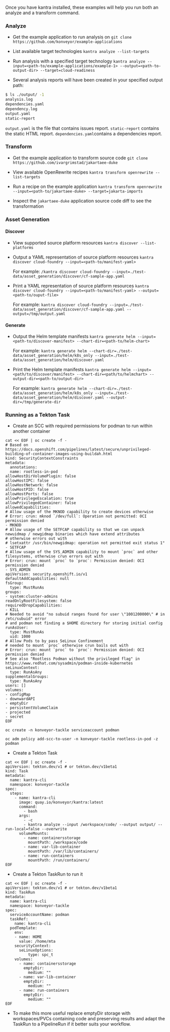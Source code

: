 Once you have kantra installed, these examples will help you run both an
analyze and a transform command.

### Analyze

- Get the example application to run analysis on
`git clone https://github.com/konveyor/example-applications`

- List available target technologies
`kantra analyze --list-targets`

- Run analysis with a specified target technology
`kantra analyze --input=<path-to/example-applications/example-1> --output=<path-to-output-dir> --target=cloud-readiness`

- Several analysis reports will have been created in your specified output path:

```sh
$ ls ./output/ -1
analysis.log
dependencies.yaml
dependency.log
output.yaml
static-report
```

`output.yaml` is the file that contains issues report.
`static-report` contains the static HTML report.
`dependencies.yaml`contains a dependencies report.

### Transform

- Get the example application to transform source code
`git clone https://github.com/ivargrimstad/jakartaee-duke`

- View available OpenRewrite recipes
`kantra transform openrewrite --list-targets`

- Run a recipe on the example application
`kantra transform openrewrite --input=<path-to/jakartaee-duke> --target=jakarta-imports`

- Inspect the `jakartaee-duke` application source code diff to see the transformation

### Asset Generation

#### Discover

- View supported source platform resources
`kantra discover --list-platforms`

- Output a YAML representation of source platform resources
`kantra discover cloud-foundry --input=<path-to/manifest-yaml>`

    For example:
    `/kantra discover cloud-foundry --input=./test-data/asset_generation/discover/cf-sample-app.yaml`

- Print a YAML representation of source platform resources
`kantra discover cloud-foundry --input=<path-to/manifest-yaml> --output=<path-to/ouput-file>`

    For example:
    `kantra discover cloud-foundry --input=./test-data/asset_generation/discover/cf-sample-app.yaml --output=/tmp/output.yaml`

#### Generate

- Output the Helm template manifests
`kantra generate helm --input=<path-to/discover-manifest> --chart-dir=<path-to/helm-chart>`

    For example:
    `kantra generate helm --chart-dir=./test-data/asset_generation/helm/k8s_only --input=./test-data/asset_generation/helm/discover.yaml`

- Print the Helm template manifests
`kantra generate helm --input=<path/to/discover/manifest> --chart-dir=<path/to/helmchart> --output-dir=<path-to/output-dir>`

    For example:
    `kantra generate helm --chart-dir=./test-data/asset_generation/helm/k8s_only --input=./test-data/asset_generation/helm/discover.yaml --output-dir=/tmp/generate-dir`


### Running as a Tekton Task
- Create an SCC with required permissions for podman to run within another container
```
cat << EOF | oc create -f -
# Based on https://docs.openshift.com/pipelines/latest/secure/unprivileged-building-of-container-images-using-buildah.html
kind: SecurityContextConstraints
metadata:
  annotations:
  name: rootless-in-pod
allowHostDirVolumePlugin: false
allowHostIPC: false
allowHostNetwork: false
allowHostPID: false
allowHostPorts: false
allowPrivilegeEscalation: true
allowPrivilegedContainer: false
allowedCapabilities:
# Allow usage of the MKNOD capability to create devices otherwise
# Error: crun: mknod `/dev/full`: Operation not permitted: OCI permission denied
- MKNOD
# Allow usage of the SETFCAP capability so that we can unpack newuidmap / newgidmap binaries which have extend attributes
# otherwise errors out with
# lsetxattr /usr/bin/newgidmap: operation not permitted exit status 1"
- SETFCAP
# Allow usage of the SYS_ADMIN capability to mount `proc` and other filesystems, otherwise crun errors out with
# Error: crun: mount `proc` to `proc`: Permission denied: OCI permission denied
- SYS_ADMIN
apiVersion: security.openshift.io/v1
defaultAddCapabilities: null
fsGroup:
  type: MustRunAs
groups:
- system:cluster-admins
readOnlyRootFilesystem: false
requiredDropCapabilities:
- KILL
# Needed to avoid "no subuid ranges found for user \"1001200000\" # in /etc/subuid" error
# and podman not finding a $HOME directory for storing initial config
runAsUser:
  type: MustRunAs
  uid: 1000
# Allow Pods to by pass SeLinux Confinement
# needed to mount `proc` otherwise crun bails out with
# Error: crun: mount `proc` to `proc`: Permission denied: OCI permission denied
# See also "Rootless Podman without the privileged flag" in https://www.redhat.com/sysadmin/podman-inside-kubernetes
seLinuxContext:
  type: RunAsAny
supplementalGroups:
  type: RunAsAny
users: []
volumes:
- configMap
- downwardAPI
- emptyDir
- persistentVolumeClaim
- projected
- secret
EOF
```

```
oc create -n konveyor-tackle serviceaccount podman
```

```
oc adm policy add-scc-to-user -n konveyor-tackle rootless-in-pod -z podman
```

- Create a Tekton Task
```
cat << EOF | oc create -f -
apiVersion: tekton.dev/v1 # or tekton.dev/v1beta1
kind: Task
metadata:
  name: kantra-cli
  namespace: konveyor-tackle
spec:
  steps:
    - name: kantra-cli
      image: quay.io/konveyor/kantra:latest
      command:
        - bash
      args:
        - -c
        - kantra analyze --input /workspace/code/ --output output/ --run-local=false --overwrite
      volumeMounts:
        - name: containersstorage
          mountPath: /workspace/code
        - name: var-lib-container
          mountPath: /var/lib/containers/
        - name: run-containers
          mountPath: /run/containers/
EOF
```

- Create a Tekton TaskRun to run it
```
cat << EOF | oc create -f -
apiVersion: tekton.dev/v1 # or tekton.dev/v1beta1
kind: TaskRun
metadata:
  name: kantra-cli
  namespace: konveyor-tackle
spec:
  serviceAccountName: podman
  taskRef:
    name: kantra-cli
  podTemplate:
    env:
    - name: HOME
      value: /home/mta
    securityContext:
      seLinuxOptions:
          type: spc_t
    volumes:
      - name: containersstorage
        emptyDir:
          medium: ""
      - name: var-lib-container
        emptyDir:
          medium: ""
      - name: run-containers
        emptyDir:
          medium: ""
EOF
```

- To make this more useful replace emptyDir storage with workspaces/PVCs containing code and preserving results and adapt the TaskRun to a PipelineRun if it better suits your workflow.
